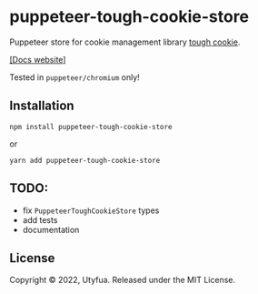 # puppeteer-tough-cookie-store

Puppeteer store for cookie management library [tough cookie](https://github.com/goinstant/tough-cookie "tough cookie").

[[Docs website]](https://utyfua.github.io/puppeteer-tough-cookie-store/)

Tested in `puppeteer/chromium` only!

## Installation

```
npm install puppeteer-tough-cookie-store
```

or

```
yarn add puppeteer-tough-cookie-store
```

## TODO:

-   fix `PuppeteerToughCookieStore` types
-   add tests
-   documentation

## License

Copyright © 2022, Utyfua. Released under the MIT License.
